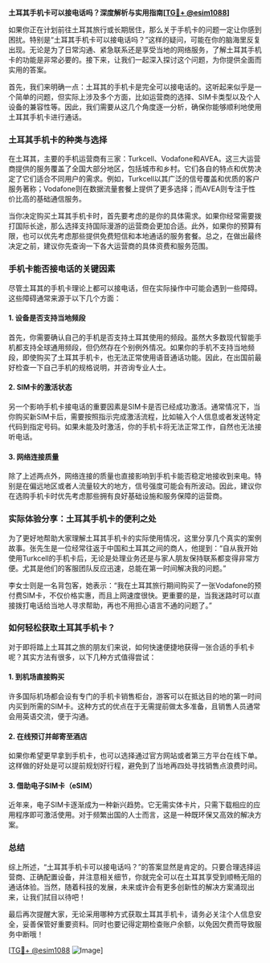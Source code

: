 **土耳其手机卡可以接电话吗？深度解析与实用指南[[TG💪+ @esim1088](https://t.me/s/esim1088)]**

如果你正在计划前往土耳其旅行或长期居住，那么关于手机卡的问题一定让你感到困扰。特别是“土耳其手机卡可以接电话吗？”这样的疑问，可能在你的脑海里反复出现。无论是为了日常沟通、紧急联系还是享受当地的网络服务，了解土耳其手机卡的功能是非常必要的。接下来，让我们一起深入探讨这个问题，为你提供全面而实用的答案。

首先，我们来明确一点：土耳其的手机卡是完全可以接电话的。这听起来似乎是一个简单的问题，但实际上涉及多个方面，比如运营商的选择、SIM卡类型以及个人设备的兼容性等。因此，我们需要从这几个角度逐一分析，确保你能够顺利地使用土耳其手机卡进行通话。

### 土耳其手机卡的种类与选择

在土耳其，主要的手机运营商有三家：Turkcell、Vodafone和AVEA。这三大运营商提供的服务覆盖了全国大部分地区，包括城市和乡村。它们各自的特点和优势决定了它们适合不同用户的需求。例如，Turkcell以其广泛的信号覆盖和优质的客户服务著称；Vodafone则在数据流量套餐上提供了更多选择；而AVEA则专注于性价比高的基础通信服务。

当你决定购买土耳其手机卡时，首先要考虑的是你的具体需求。如果你经常需要拨打国际长途，那么选择支持国际漫游的运营商会更加合适。此外，如果你的预算有限，也可以优先考虑那些提供免费短信和本地通话的服务套餐。总之，在做出最终决定之前，建议你先查询一下各大运营商的具体资费和服务范围。

### 手机卡能否接电话的关键因素

尽管土耳其的手机卡理论上都可以接电话，但在实际操作中可能会遇到一些障碍。这些障碍通常来源于以下几个方面：

#### 1. 设备是否支持当地频段
首先，你需要确认自己的手机是否支持土耳其使用的频段。虽然大多数现代智能手机都支持全球通用频段，但仍然存在个别例外情况。如果你的手机不支持当地频段，即使购买了土耳其手机卡，也无法正常使用语音通话功能。因此，在出国前最好检查一下自己手机的规格说明，并咨询专业人士。

#### 2. SIM卡的激活状态
另一个影响手机卡接电话的重要因素是SIM卡是否已经成功激活。通常情况下，当你购买新SIM卡后，需要按照指示完成激活流程，比如输入个人信息或者发送特定代码到指定号码。如果未能及时激活，你的手机卡将无法正常工作，自然也无法接听电话。

#### 3. 网络连接质量
除了上述两点外，网络连接的质量也直接影响到手机卡能否稳定地接收到来电。特别是在偏远地区或者人流量较大的地方，信号强度可能会有所波动。因此，建议你在选购手机卡时优先考虑那些拥有良好基础设施和服务保障的运营商。

### 实际体验分享：土耳其手机卡的便利之处

为了更好地帮助大家理解土耳其手机卡的实际使用情况，这里分享几个真实的案例故事。张先生是一位经常往返于中国和土耳其之间的商人，他提到：“自从我开始使用Turkcell的手机卡后，无论是处理业务还是与家人朋友保持联系都变得非常方便。尤其是他们的客服团队反应迅速，总能在第一时间解决我的问题。”

李女士则是一名背包客，她表示：“我在土耳其旅行期间购买了一张Vodafone的预付费SIM卡，不仅价格实惠，而且上网速度很快。更重要的是，当我迷路时可以直接拨打电话给当地人寻求帮助，再也不用担心语言不通的问题了。”

### 如何轻松获取土耳其手机卡？

对于即将踏上土耳其之旅的朋友们来说，如何快速便捷地获得一张合适的手机卡呢？其实方法有很多，以下几种方式值得尝试：

#### 1. 到机场直接购买
许多国际机场都会设有专门的手机卡销售柜台，游客可以在抵达目的地的第一时间内买到所需的SIM卡。这种方式的优点在于无需提前做太多准备，且销售人员通常会用英语交流，便于沟通。

#### 2. 在线预订并邮寄至酒店
如果你希望更早拿到手机卡，也可以选择通过官方网站或者第三方平台在线下单。这样做的好处是可以提前规划好行程，避免到了当地再四处寻找销售点浪费时间。

#### 3. 借助电子SIM卡（eSIM）
近年来，电子SIM卡逐渐成为一种新兴趋势。它无需实体卡片，只需下载相应的应用程序即可激活使用。对于频繁出国的人士而言，这是一种既环保又高效的解决方案。

### 总结

综上所述，“土耳其手机卡可以接电话吗？”的答案显然是肯定的。只要合理选择运营商、正确配置设备，并注意相关细节，你就完全可以在土耳其享受到顺畅无阻的通话体验。当然，随着科技的发展，未来或许会有更多创新性的解决方案涌现出来，让我们拭目以待吧！

最后再次提醒大家，无论采用哪种方式获取土耳其手机卡，请务必关注个人信息安全，妥善保管好重要资料。同时也要记得定期检查账户余额，以免因欠费而导致服务中断哦！

[[TG💪+ @esim1088](https://t.me/s/esim1088) ![Image](https://i.postimg.cc/4NQfJmqS/Snipaste-2025-05-13-00-14-12.png)]